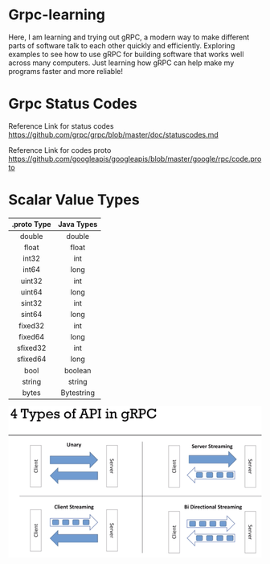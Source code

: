 # Grpc-learning
Here, I am learning and trying out gRPC, a modern way to make different parts of software talk to each other quickly and efficiently. Exploring examples to see how to use gRPC for building software that works well across many computers. Just learning how gRPC can help make my programs faster and more reliable!

# Grpc Status Codes
Reference Link for status codes
https://github.com/grpc/grpc/blob/master/doc/statuscodes.md

Reference Link for codes proto
https://github.com/googleapis/googleapis/blob/master/google/rpc/code.proto


# Scalar Value Types

| .proto Type	 | Java Types |
|:-:|:--:|
|double |double |
|float |float |
|int32 |int |
|int64 |long |
|uint32 |int |
|uint64 |long |
|sint32 |int |
|sint64 |long |
|fixed32 |int |
|fixed64 |long |
|sfixed32 |int |
|sfixed64 |long |
|bool |boolean |
|string |string |
|bytes |Bytestring |


![](src/main/resources/static/img1.png)
